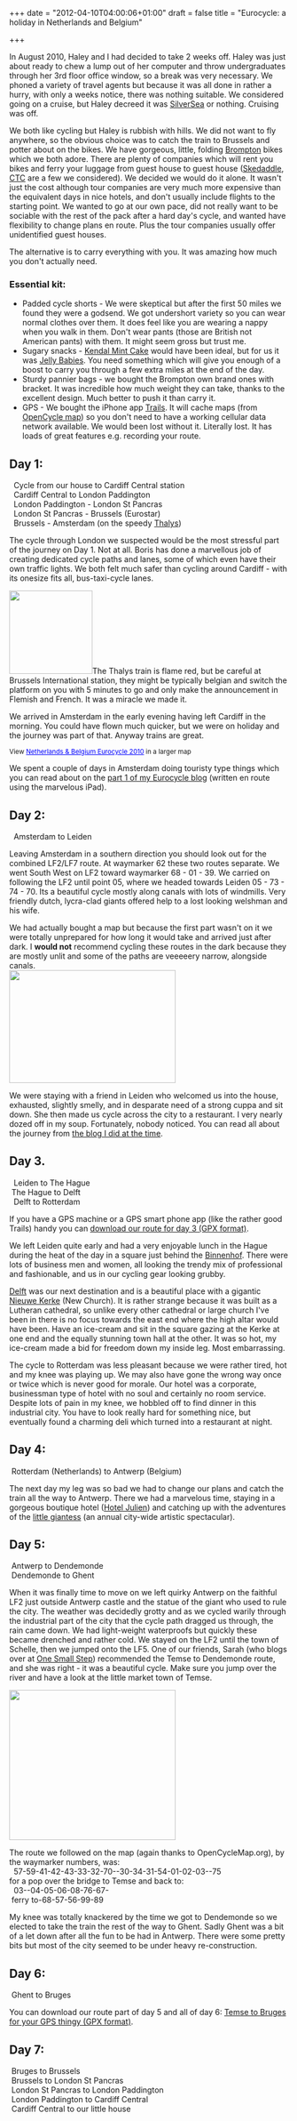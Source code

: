 +++
date = "2012-04-10T04:00:06+01:00"
draft = false
title = "Eurocycle: a holiday in Netherlands and Belgium"

+++

In August 2010, Haley and I had decided to take 2 weeks off. Haley was just about ready to chew a lump out of her computer and throw undergraduates through her 3rd floor office window, so a break was very necessary. We phoned a variety of travel agents but because it was all done in rather a hurry, with only a weeks notice, there was nothing suitable. We considered going on a cruise, but Haley decreed it was [SilverSea](http://www.silversea.com/) or nothing. Cruising was off.

<p>We both like cycling but Haley is rubbish with hills. We did not want to fly anywhere, so the obvious choice was to catch the train to Brussels and potter about on the bikes. We have gorgeous, little, folding <a href="http://brompton.co.uk/">Brompton</a> bikes which we both adore. There are plenty of companies which will rent you bikes and ferry your luggage from guest house to guest house (<a href="http://www.skedaddle.co.uk/splash/home.rails">Skedaddle</a>, <a href="http://www.cyclingholidays.org/tours/index.php">CTC</a> are a few we considered). We decided we would do it alone. It wasn't just the cost although tour companies are very much more expensive than the equivalent days in nice hotels, and don't usually include flights to the starting point. We wanted to go at our own pace, did not really want to be sociable with the rest of the pack after a hard day's cycle, and wanted have flexibility to change plans en route. Plus the tour companies usually offer unidentified guest houses.</p>

The alternative is to carry everything with you. It was amazing how much you don't actually need.

### Essential kit:

* Padded cycle shorts - We were skeptical but after the first 50 miles we found they were a godsend. We got undershort variety so you can wear normal clothes over them. It does feel like you are wearing a nappy when you walk in them. Don't wear pants (those are British not American pants) with them. It might seem gross but trust me.
* Sugary snacks - <a href="http://www.kendal.mintcake.co.uk/">Kendal Mint Cake</a> would have been ideal, but for us it was <a href="http://en.wikipedia.org/wiki/Jelly_baby">Jelly Babies</a>. You need something which will give you enough of a boost to carry you through a few extra miles at the end of the day.
* Sturdy pannier bags - we bought the Brompton own brand ones with bracket. It was incredible how much weight they can take, thanks to the excellent design. Much better to push it than carry it.
* GPS - We bought the iPhone app <a href="http://trails.lamouroux.de/">Trails</a>. It will cache maps (from <a href="http://opencyclemap.org/">OpenCycle map</a>) so you don't need to have a working cellular data network available. We would been lost without it. Literally lost. It has loads of great features e.g. recording your route.

## Day 1:
<i class="fa fa-bicycle"></i>&nbsp; Cycle from our house to Cardiff Central station   
<i class="fa fa-train"></i>&nbsp; Cardiff Central to London Paddington  
<i class="fa fa-bicycle"></i>&nbsp; London Paddington - London St Pancras  
<i class="fa fa-train"></i>&nbsp; London St Pancras - Brussels (Eurostar)  
<i class="fa fa-train"></i>&nbsp; Brussels - Amsterdam (on the speedy <a href="http://www.thalys.com/">Thalys</a>)

The cycle through London we suspected would be the most stressful part of the journey on Day 1. Not at all. Boris has done a marvellous job of creating dedicated cycle paths and lanes, some of which even have their own traffic lights. We both felt much safer than cycling around Cardiff - with its onesize fits all, bus-taxi-cycle lanes.</p>

<p><a href="http://static.darkmattersheep.uk/2011/08/brussels2.jpg"><img alt="" class="alignleft size-thumbnail wp-image-538" height="150" src="http://static.darkmattersheep.uk/2011/08/brussels2-150x150.jpg" title="brussels2" width="150" /></a>The Thalys train is flame red, but be careful at Brussels International station, they might be typically belgian and switch the platform on you with 5 minutes to go and only make the announcement in Flemish and French. It was a miracle we made it.</p>

<p>We arrived in Amsterdam in the early evening having left Cardiff in the morning. You could have flown much quicker, but we were on holiday and the journey was part of that. Anyway trains are great.</p>

<small>View <a href="http://maps.google.co.uk/maps/ms?msa=0&amp;msid=211798329955689443794.00048d68303709709f537&amp;hl=en&amp;ie=UTF8&amp;vpsrc=6&amp;ll=51.788232,4.32312&amp;spn=1.631028,3.515625&amp;z=8&amp;source=embed" style="color: #0000ff; text-align: left;">Netherlands &amp; Belgium Eurocycle 2010</a> in a larger map</small><br /><p>We spent a couple of days in Amsterdam doing touristy type things which you can read about on the <a href="http://darkmattersheep.net/2010/08/eurocycle-1-cardiff-to-amsterdam/">part 1 of my Eurocycle blog</a> (written en route using the marvelous iPad).

## Day 2:
<i class="fa fa-bicycle"></i>&nbsp; Amsterdam to Leiden

Leaving Amsterdam in a southern direction you should look out for the combined LF2/LF7 route. At waymarker 62 these two routes separate. We went South West on LF2 toward waymarker 68 - 01 - 39. We carried on following the LF2 until point 05, where we headed towards Leiden 05 - 73 - 74 - 70. Its a beautiful cycle mostly along canals with lots of windmills. Very friendly dutch, lycra-clad giants offered help to a lost looking welshman and his wife.

<p>We had actually bought a map but because the first part wasn't on it we were totally unprepared for how long it would take and arrived just after dark. I <strong>would not</strong> recommend cycling these routes in the dark because they are mostly unlit and some of the paths are veeeeery narrow, alongside canals.<br /><a href="http://static.darkmattersheep.uk/2012/03/Amsterdam-leiden.png"><img alt="" class="aligncenter size-medium wp-image-602" height="203" src="http://static.darkmattersheep.uk/2012/03/Amsterdam-leiden-300x203.png" title="Amsterdam leiden journey from OpenCycleMap.org" width="300" /></a></p>

<p>We were staying with a friend in Leiden who welcomed us into the house, exhausted, slightly smelly, and in desparate need of a strong cuppa and sit down. She then made us cycle across the city to a restaurant. I very nearly dozed off in my soup. Fortunately, nobody noticed. You can read all about the journey from <a href="/blog/eurocycle-2-amsterdam-to-leiden/">the blog I did at the time</a>.<br /></p>

## Day 3.
<i class="fa fa-bicycle"></i>&nbsp; Leiden to The Hague  
<i class="fa fa-bicycle"></i>&nbsp;The Hague to Delft  
<i class="fa fa-bicycle"></i>&nbsp; Delft to Rotterdam  

If you have a GPS machine or a GPS smart phone app (like the rather good Trails) handy you can <a href="http://static.darkmattersheep.uk/cycle/Leiden-Rotterdam.gpx">download our route for day 3 (GPX format)</a>.

<p>We left Leiden quite early and had a very enjoyable lunch in the Hague during the heat of the day in a square just behind the <a href="http://en.wikipedia.org/wiki/Binnenhof">Binnenhof</a>. There were lots of business men and women, all looking the trendy mix of professional and fashionable, and us in our cycling gear looking grubby.</p>

<p><a href="http://www.delft.nl/delften/">Delft</a> was our next destination and is a beautiful place with a gigantic <a href="http://en.wikipedia.org/wiki/Nieuwe_Kerk_%28Delft%29">Nieuwe Kerke</a> (New Church). It is rather strange because it was built as a Lutheran cathedral, so unlike every other cathedral or large church I've been in there is no focus towards the east end where the high altar would have been. Have an ice-cream and sit in the square gazing at the Kerke at one end and the equally stunning town hall at the other. It was so hot, my ice-cream made a bid for freedom down my inside leg. Most embarrassing.</p>

<p>The cycle to Rotterdam was less pleasant because we were rather tired, hot and my knee was playing up. We may also have gone the wrong way once or twice which is never good for morale. Our hotel was a corporate, businessman type of hotel with no soul and certainly no room service. Despite lots of pain in my knee, we hobbled off to find dinner in this industrial city. You have to look really hard for something nice, but eventually found a charming deli which turned into a restaurant at night.</p>

## Day 4:

<i class="fa fa-train"></i>&nbsp;Rotterdam (Netherlands) to Antwerp (Belgium)  

The next day my leg was so bad we had to change our plans and catch the train all the way to Antwerp. There we had a marvelous time, staying in a gorgeous boutique hotel (<a href="http://www.hotel-julien.com/">Hotel Julien</a>) and catching up with the adventures of the <a href="/blog/the-little-giant-and-diver-of-antwerp/">little giantess</a> (an annual city-wide artistic spectacular).

## Day 5:

<i class="fa fa-bicycle"></i>&nbsp;Antwerp to Dendemonde  
<i class="fa fa-train"></i>&nbsp;Dendemonde to Ghent


<p>When it was finally time to move on we left quirky Antwerp on the faithful LF2 just outside Antwerp castle and the statue of the giant who used to rule the city. The weather was decidedly grotty and as we cycled warily through the industrial part of the city that the cycle path dragged us through, the rain came down. We had light-weight waterproofs but quickly these became drenched and rather cold. We stayed on the LF2 until the town of Schelle, then we jumped onto the LF5. One of our friends, Sarah (who blogs over at <a href="http://sarahaskew.net">One Small Step</a>) recommended the Temse to Dendemonde route, and she was right - it was a beautiful cycle. Make sure you jump over the river and have a look at the little market town of Temse. </p>

<p><a href="http://static.darkmattersheep.uk/2012/04/antwerp-gent-opencycle.jpg"><img alt="" class="aligncenter size-medium wp-image-615" height="270" src="http://static.darkmattersheep.uk/2012/04/antwerp-gent-opencycle-300x270.jpg" title="Antwerp to Ghent" width="300" /></a></p>

The route we followed on the map (again thanks to OpenCycleMap.org), by the waymarker numbers, was:  
<i class="fa fa-bicycle"></i>&nbsp; 57-59-41-42-43-33-32-70--30-34-31-54-01-02-03--75  
for a pop over the bridge to Temse and back to:  
<i class="fa fa-bicycle"></i>&nbsp; 03--04-05-06-08-76-67-  
<i class="fa fa-ship"></i>&nbsp;ferry to-68-57-56-99-89

<p>My knee was totally knackered by the time we got to Dendemonde so we elected to take the train the rest of the way to Ghent. Sadly Ghent was a bit of a let down after all the fun to be had in Antwerp. There were some pretty bits but most of the city seemed to be under heavy re-construction.</p>

## Day 6:
<i class="fa fa-bicycle"></i>&nbsp;Ghent to Bruges

<p>You can download our route part of day 5 and all of day 6: <a href="http://static.darkmattersheep.uk//LF5-Temse-Bruges.gpx">Temse to Bruges for your GPS thingy (GPX format)</a>.</p>

## Day 7:
<i class="fa fa-train"></i>&nbsp;Bruges to Brussels  
<i class="fa fa-train"></i>&nbsp;Brussels to London St Pancras  
<i class="fa fa-bicycle"></i>&nbsp;London St Pancras to London Paddington  
<i class="fa fa-train"></i>&nbsp;London Paddington to Cardiff Central  
<i class="fa fa-bicycle"></i>&nbsp;Cardiff Central to our little house  